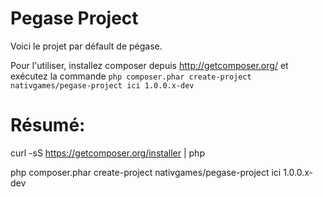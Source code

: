 Pegase Project
==============

Voici le projet par défault de pégase.

Pour l'utiliser, installez composer depuis http://getcomposer.org/ 
et exécutez la commande `php composer.phar create-project nativgames/pegase-project ici 1.0.0.x-dev`


Résumé:
=======

curl -sS https://getcomposer.org/installer | php

php composer.phar create-project nativgames/pegase-project ici 1.0.0.x-dev

